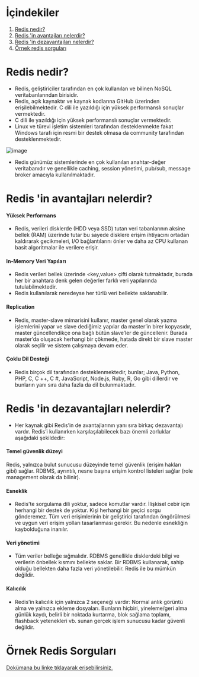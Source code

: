 # İçindekiler

1. [Redis nedir?](#redis-nedir)
2. [Redis 'in avantajları nelerdir?](#redis-in-avantajları-nelerdir)
3. [Redis 'in dezavantajları nelerdir?](#redis-in-dezavantajları-nelerdir)
4. [Örnek redis sorguları](#örnek-redis-sorguları)

# Redis nedir?
- Redis, geliştiriciler tarafından en çok kullanılan ve bilinen NoSQL veritabanlarından birisidir.
- Redis, açık kaynaktır ve kaynak kodlarına GitHub üzerinden erişilebilmektedir. C dili ile yazıldığı için yüksek performanslı sonuçlar vermektedir.
- C dili ile yazıldığı için yüksek performanslı sonuçlar vermektedir. 
- Linux ve türevi işletim sistemleri tarafından desteklenmekte fakat Windows tarafı için resmi bir destek olmasa da community tarafından desteklenmektedir.

![image](https://devnot.com/wp-content/uploads/2020/04/redis.png)

- Redis günümüz sistemlerinde en çok kullanılan anahtar-değer veritabanıdır ve genellikle caching, session yönetimi, pub/sub, message broker amacıyla kullanılmaktadır.


# Redis 'in avantajları nelerdir?

#### Yüksek Performans 
- Redis, verileri disklerde (HDD veya SSD) tutan veri tabanlarının aksine bellek (RAM) üzerinde tutar bu sayede disklere erişim ihtiyacını ortadan kaldırarak gecikmeleri, I/O bağlantılarını önler ve daha az CPU kullanan basit algoritmalar ile verilere erişir.

#### In-Memory Veri Yapıları 
- Redis verileri bellek üzerinde <key,value> çifti olarak tutmaktadır, burada her bir anahtara denk gelen değerler farklı veri yapılarında tutulabilmektedir. 
- Redis kullanılarak neredeyse her türlü veri bellekte saklanabilir.

#### Replication 
- Redis, master-slave mimarisini kullanır, master genel olarak yazma işlemlerini yapar ve slave dediğimiz yapılar da master’in birer kopyasıdır, master güncellendikçe ona bağlı bütün slave’ler de güncellenir. Burada master’da oluşacak herhangi bir çökmede, hatada direkt bir slave master olarak seçilir ve sistem çalışmaya devam eder.

#### Çoklu Dil Desteği 
- Redis birçok dil tarafından desteklenmektedir, bunlar; Java, Python, PHP, C, C ++, C #, JavaScript, Node.js, Ruby, R, Go gibi dillerdir ve bunların yanı sıra daha fazla da dil bulunmaktadır.

# Redis 'in dezavantajları nelerdir?
- Her kaynak gibi Redis’in de avantajlarının yanı sıra birkaç dezavantajı vardır. Redis’i kullanırken karşılaşılabilecek bazı önemli zorluklar aşağıdaki şekildedir:

#### Temel güvenlik düzeyi  
Redis, yalnızca bulut sunucusu düzeyinde temel güvenlik (erişim hakları gibi) sağlar. RDBMS, ayrıntılı, nesne başına erişim kontrol listeleri sağlar (role management olarak da bilinir).

#### Esneklik
- Redis’te sorgulama dili yoktur, sadece komutlar vardır. İlişkisel cebir için herhangi bir destek de yoktur. Kişi herhangi bir geçici sorgu gönderemez. Tüm veri erişimlerinin bir geliştirici tarafından öngörülmesi ve uygun veri erişim yolları tasarlanması gerekir. Bu nedenle esnekliğin kaybolduğuna inanılır.

#### Veri yönetimi  
- Tüm veriler belleğe sığmalıdır. RDBMS genellikle disklerdeki bilgi ve verilerin önbellek kısmını bellekte saklar. Bir RDBMS kullanarak, sahip olduğu bellekten daha fazla veri yönetilebilir. Redis ile bu mümkün değildir.

#### Kalıcılık 
- Redis’in kalıcılık için yalnızca 2 seçeneği vardır: Normal anlık görüntü alma ve yalnızca ekleme dosyaları. Bunların hiçbiri, yineleme/geri alma günlük kaydı, belirli bir noktada kurtarma, blok sağlama toplamı, flashback yetenekleri vb. sunan gerçek işlem sunucusu kadar güvenli değildir.

# Örnek Redis Sorguları
[Dokümana bu linke tıklayarak erişebilirsiniz.](https://devnot.com/2020/redis-nedir-temel-kullanim-alanlari-nelerdir/)





